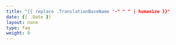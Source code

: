 ```yaml
---
title: "{{ replace .TranslationBaseName "-" " " | humanize }}"
date: {{ .Date }}
layout: none
type: faq
weight: 0
---
```


